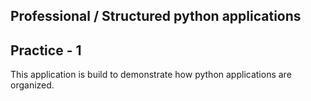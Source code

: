 ## Professional / Structured python applications
## Practice - 1


This application is build to demonstrate how python applications are organized.